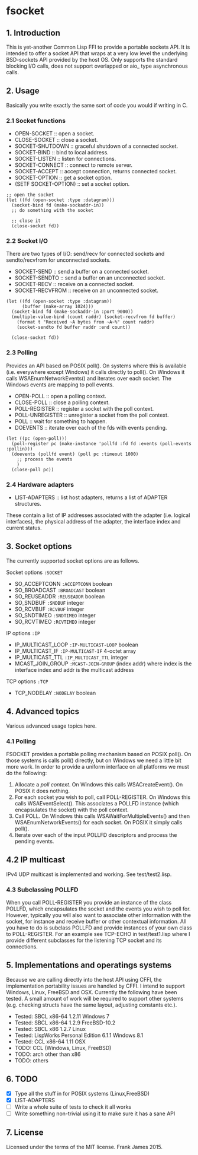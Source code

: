 # fsocket

## 1. Introduction
This is yet-another Common Lisp FFI to provide a portable sockets API. It is intended to offer a
socket API that wraps at a very low level the underlying BSD-sockets API provided by the host OS.
Only supports the standard blocking I/O calls, does not support overlapped or aio_ type asynchronous calls.

## 2. Usage
Basically you write exactly the same sort of code you would if writing in C.

### 2.1 Socket functions
* OPEN-SOCKET :: open a socket.
* CLOSE-SOCKET :: close a socket. 
* SOCKET-SHUTDOWN :: graceful shutdown of a connected socket. 
* SOCKET-BIND :: bind to local address.
* SOCKET-LISTEN :: listen for connections. 
* SOCKET-CONNECT :: connect to remote server.
* SOCKET-ACCEPT :: accept connection, returns connected socket. 
* SOCKET-OPTION :: get a socket option.
* (SETF SOCKET-OPTION) :: set a socket option.

```
;; open the socket 
(let ((fd (open-socket :type :datagram)))
  (socket-bind fd (make-sockaddr-in))
  ;; do something with the socket 

  ;; close it
  (close-socket fd))
```

### 2.2 Socket I/O
There are two types of I/O: send/recv for connected sockets and sendto/recvfrom for unconnected sockets.

* SOCKET-SEND :: send a buffer on a connected socket. 
* SOCKET-SENDTO :: send a buffer on an unconnected socket.
* SOCKET-RECV :: receive on a connected socket.
* SOCKET-RECVFROM :: receive on an unconnected socket. 

```
(let ((fd (open-socket :type :datagram))
      (buffer (make-array 1024)))
  (socket-bind fd (make-sockaddr-in :port 9000))
  (multiple-value-bind (count raddr) (socket-recvfrom fd buffer)
    (format t "Received ~A bytes from ~A~%" count raddr)
    (socket-sendto fd buffer raddr :end count))
  
  (close-socket fd))
```

### 2.3 Polling
Provides an API based on POSIX poll(). On systems where this is available (i.e. everywhere except Windows)
it calls directly to poll(). On Windows it calls WSAEnumNetworkEvents() and iterates over each socket. The Windows
events are mapping to poll events.

* OPEN-POLL :: open a polling context.
* CLOSE-POLL :: close a polling context.
* POLL-REGISTER :: register a socket with the poll context. 
* POLL-UNREGISTER :: unregister a socket from the poll context.
* POLL :: wait for something to happen.
* DOEVENTS :: iterate over each of the fds with events pending.

```
(let ((pc (open-poll)))
  (poll-register pc (make-instance 'pollfd :fd fd :events (poll-events :pollin)))
  (doevents (pollfd event) (poll pc :timeout 1000)
    ;; process the events
    )
  (close-poll pc))
```

### 2.4 Hardware adapters

* LIST-ADAPTERS :: list host adapters, returns a list of ADAPTER structures.

These contain a list of IP addresses associated with the adapter (i.e. logical interfaces), the
physical address of the adapter, the interface index and current status.

## 3. Socket options
The currently supported socket options are as follows.

Socket options `:SOCKET`
* SO_ACCEPTCONN `:ACCEPTCONN` boolean
* SO_BROADCAST `:BROADCAST` boolean
* SO_REUSEADDR `:REUSEADDR` boolean
* SO_SNDBUF `:SNDBUF` integer
* SO_RCVBUF `:RCVBUF` integer
* SO_SNDTIMEO `:SNDTIMEO` integer
* SO_RCVTIMEO `:RCVTIMEO` integer

IP options `:IP`
* IP_MULTICAST_LOOP `:IP-MULTICAST-LOOP` boolean
* IP_MULTICAST_IF `:IP-MULTICAST-IF` 4-octet array
* IP_MULTICAST_TTL `:IP_MULTICAST_TTL` integer
* MCAST_JOIN_GROUP `:MCAST-JOIN-GROUP` (index addr) where index is the interface index and addr is the multicast address

TCP options `:TCP`
* TCP_NODELAY `:NODELAY` boolean

## 4. Advanced topics
Various advanced usage topics here.

### 4.1 Polling 
FSOCKET provides a portable polling mechanism based on POSIX poll(). On those systems is calls poll() directly,
but on Windows we need a little bit more work. In order to provide a uniform interface on all platforms
we must do the following:

1. Allocate a *poll context*. On Windows this calls WSACreateEvent(). On POSIX it does nothing.
2. For each socket you wish to poll, call POLL-REGISTER. On Windows this calls WSAEventSelect(). This associates
a POLLFD instance (which encapsulates the socket) with the poll context.
3. Call POLL. On Windows this calls WSAWaitForMultipleEvents() and then WSAEnumNetworkEvents() for each socket.
On POSIX it simply calls poll().
4. Iterate over each of the input POLLFD descriptors and process the pending events.

## 4.2 IP multicast 
IPv4 UDP multicast is implemented and working. See test/test2.lisp.

### 4.3 Subclassing POLLFD
When you call POLL-REGISTER you provide an instance of the class POLLFD, which encapsulates the socket
and the events you wish to poll for. However, typically you will also want to associate other information with
the socket, for instance and receive buffer or other contextual information. All you have to do is subclass
POLLFD and provide instances of your own class to POLL-REGISTER. For an example see TCP-ECHO in test/test1.lisp
where I provide different subclasses for the listening TCP socket and its connections. 

## 5. Implementations and operatings systems
Because we are calling directly into the host API using CFFI, the implementation portability issues
are handled by CFFI. I intend to support Windows, Linux, FreeBSD and OSX. Currently the following have been
tested. A small amount of work will be required to support other systems (e.g. checking structs have the same
layout, adjusting constants etc.). 

* Tested: SBCL x86-64 1.2.11 Windows 7
* Tested: SBCL x86-64 1.2.9 FreeBSD-10.2
* Tested: SBCL x86 1.2.7 Linux 
* Tested: LispWorks Personal Edition 6.1.1 Windows 8.1
* Tested: CCL x86-64 1.11 OSX
* TODO: CCL (Windows, Linux, FreeBSD)
* TODO: arch other than x86
* TODO: others

## 6. TODO
- [x] Type all the stuff in for POSIX systems (Linux,FreeBSD)
- [x] LIST-ADAPTERS
- [ ] Write a whole suite of tests to check it all works
- [ ] Write something non-trivial using it to make sure it has a sane API

## 7. License
Licensed under the terms of the MIT license.
Frank James 2015.
